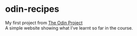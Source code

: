 # odin-recipes  
  
My first project from [The Odin Project](https://www.theodinproject.com/ "The Odin Project")  
A simple website showing what I've learnt so far in the course.